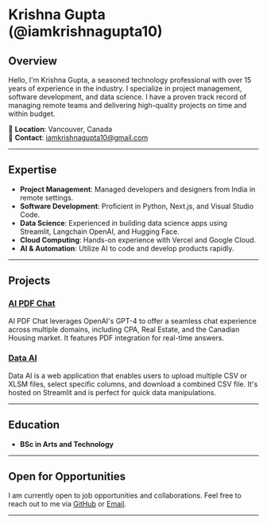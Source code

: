 # Krishna Gupta (@iamkrishnagupta10)

## Overview

Hello, I'm Krishna Gupta, a seasoned technology professional with over 15 years of experience in the industry. I specialize in project management, software development, and data science. I have a proven track record of managing remote teams and delivering high-quality projects on time and within budget.

📍 **Location**: Vancouver, Canada  
📧 **Contact**: [iamkrishnagupta10@gmail.com](mailto:iamkrishnagupta10@gmail.com)

---

## Expertise

- **Project Management**: Managed developers and designers from India in remote settings.
- **Software Development**: Proficient in Python, Next.js, and Visual Studio Code.
- **Data Science**: Experienced in building data science apps using Streamlit, Langchain OpenAI, and Hugging Face.
- **Cloud Computing**: Hands-on experience with Vercel and Google Cloud.
- **AI & Automation**: Utilize AI to code and develop products rapidly.

---

## Projects

### [AI PDF Chat](https://github.com/iamkrishnagupta10/aipdf-chat)
AI PDF Chat leverages OpenAI's GPT-4 to offer a seamless chat experience across multiple domains, including CPA, Real Estate, and the Canadian Housing market. It features PDF integration for real-time answers.

### [Data AI](https://github.com/iamkrishnagupta10/Data-ai)
Data AI is a web application that enables users to upload multiple CSV or XLSM files, select specific columns, and download a combined CSV file. It's hosted on Streamlit and is perfect for quick data manipulations.

---

## Education

- **BSc in Arts and Technology**

---

## Open for Opportunities

I am currently open to job opportunities and collaborations. Feel free to reach out to me via [GitHub](https://github.com/iamkrishnagupta10) or [Email](mailto:iamkrishnagupta10@gmail.com).

---
